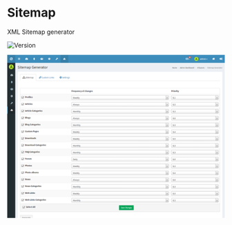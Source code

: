 # Sitemap
XML Sitemap generator

![Version](https://img.shields.io/badge/Version-1.2.2-blue.svg)

![Preview](screenshot.png)

